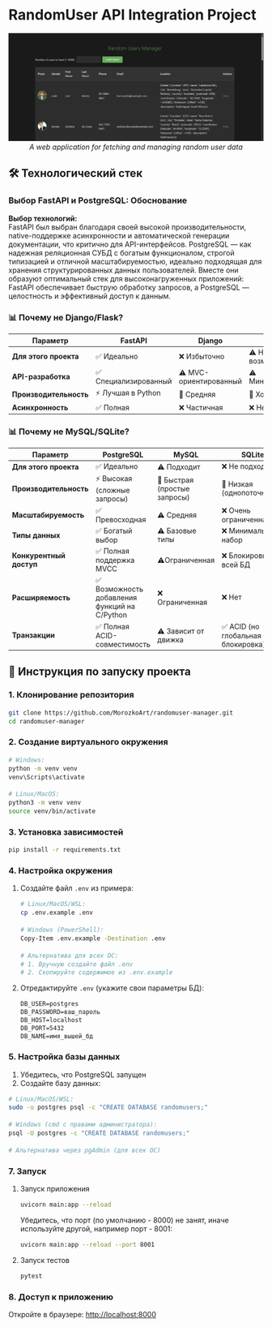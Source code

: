 # RandomUser API Integration Project

<div align="center">

![Project Logo](./images/preview.png)
*A web application for fetching and managing random user data*

</div>

## 🛠 Технологический стек

### Выбор FastAPI и PostgreSQL: Обоснование

**Выбор технологий:**  
FastAPI был выбран благодаря своей высокой производительности, native-поддержке асинхронности и автоматической генерации документации, что критично для API-интерфейсов. PostgreSQL — как надежная реляционная СУБД с богатым функционалом, строгой типизацией и отличной масштабируемостью, идеально подходящая для хранения структурированных данных пользователей. Вместе они образуют оптимальный стек для высоконагруженных приложений: FastAPI обеспечивает быструю обработку запросов, а PostgreSQL — целостность и эффективный доступ к данным.  

### 📊 Почему не Django/Flask?

| Параметр               | FastAPI                | Django                 | Flask                      |
|------------------------|------------------------|------------------------|-----------------------------|
| **Для этого проекта**  | ✅ Идеально           | ❌ Избыточно           | ⚠️ Не хватает возможностей |
| **API-разработка**     | ✅ Специализированный | ⚠️ MVC-ориентированный | ⚠️ Минималистичный         |
| **Производительность** | ⚡️ Лучшая в Python    | 🐢 Средняя             | 🚀 Хорошая                 |
| **Асинхронность**      | ✅ Полная             | ❌ Частичная           | ❌ Нет                     |

### 📊 Почему не MySQL/SQLite?

| Параметр               | PostgreSQL                                    | MySQL                         | SQLite                             |
|------------------------|-----------------------------------------------|-------------------------------|------------------------------------|
| **Для этого проекта**  | ✅ Идеально                                   | ⚠️ Подходит                  | ❌ Не подходит                     |
| **Производительность** | ⚡️ Высокая (сложные запросы)                  | 🚀 Быстрая (простые запросы) | 🐢 Низкая (однопоточность)         |
| **Масштабируемость**   | ✅ Превосходная                               | ⚠️ Средняя                   | ❌ Очень ограниченная              |
| **Типы данных**        | ✅ Богатый выбор                              | ⚠️ Базовые типы              | ❌ Минимальный набор               |
| **Конкурентный доступ**| ✅ Полная поддержка MVCC                      | ⚠️Ограниченная               | ❌ Блокировка всей БД              |
| **Расширяемость**      | ✅ Возможность добавления функций на C/Python | ❌ Ограниченная              | ❌ Нет                             |
| **Транзакции**         | ✅ Полная ACID-совместимость                  | ⚠️ Зависит от движка         | ✅ ACID (но глобальная блокировка) |

## 🚀 Инструкция по запуску проекта

### 1. Клонирование репозитория

```bash
git clone https://github.com/MorozkoArt/randomuser-manager.git
cd randomuser-manager
```

### 2. Создание виртуального окружения

```bash
# Windows:
python -m venv venv
venv\Scripts\activate

# Linux/MacOS:
python3 -m venv venv
source venv/bin/activate
```

### 3. Установка зависимостей

```bash
pip install -r requirements.txt
```

### 4. Настройка окружения

1. Создайте файл `.env` из примера:

   ```bash
   # Linux/MacOS/WSL:
   cp .env.example .env

   # Windows (PowerShell):
   Copy-Item .env.example -Destination .env

   # Альтернатива для всех ОС:
   # 1. Вручную создайте файл .env
   # 2. Скопируйте содержимое из .env.example
   ```

2. Отредактируйте `.env` (укажите свои параметры БД):

   ```env
   DB_USER=postgres
   DB_PASSWORD=ваш_пароль
   DB_HOST=localhost
   DB_PORT=5432
   DB_NAME=имя_вышей_бд
   ```

### 5. Настройка базы данных

1. Убедитесь, что PostgreSQL запущен
2. Создайте базу данных:

```bash
# Linux/MacOS/WSL:
sudo -u postgres psql -c "CREATE DATABASE randomusers;"

# Windows (cmd с правами администратора):
psql -U postgres -c "CREATE DATABASE randomusers;"

# Альтернатива через pgAdmin (для всех ОС)
```

### 7. Запуск

1. Запуск приложения

   ```bash
   uvicorn main:app --reload
   ```

   Убедитесь, что порт (по умолчанию - 8000) не занят, иначе используйте другой, например порт - 8001:

   ```bash
   uvicorn main:app --reload --port 8001
   ```

2. Запуск тестов

   ```bash
   pytest
   ```

### 8. Доступ к приложению

Откройте в браузере: <http://localhost:8000>
